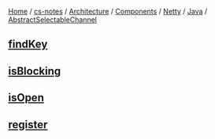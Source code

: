 [Home](https://mengxianbin.github.io) /
[cs-notes](https://mengxianbin.github.io/cs-notes/site) /
[Architecture](https://mengxianbin.github.io/cs-notes/site/Architecture) /
[Components](https://mengxianbin.github.io/cs-notes/site/Architecture/Components) /
[Netty](https://mengxianbin.github.io/cs-notes/site/Architecture/Components/Netty) /
[Java](https://mengxianbin.github.io/cs-notes/site/Architecture/Components/Netty/Java) /
[AbstractSelectableChannel](https://mengxianbin.github.io/cs-notes/site/Architecture/Components/Netty/Java/AbstractSelectableChannel)

## [findKey](https://mengxianbin.github.io/cs-notes/site/Architecture/Components/Netty/Java/AbstractSelectableChannel/findKey)

## [isBlocking](https://mengxianbin.github.io/cs-notes/site/Architecture/Components/Netty/Java/AbstractSelectableChannel/isBlocking)

## [isOpen](https://mengxianbin.github.io/cs-notes/site/Architecture/Components/Netty/Java/AbstractSelectableChannel/isOpen)

## [register](https://mengxianbin.github.io/cs-notes/site/Architecture/Components/Netty/Java/AbstractSelectableChannel/register)
